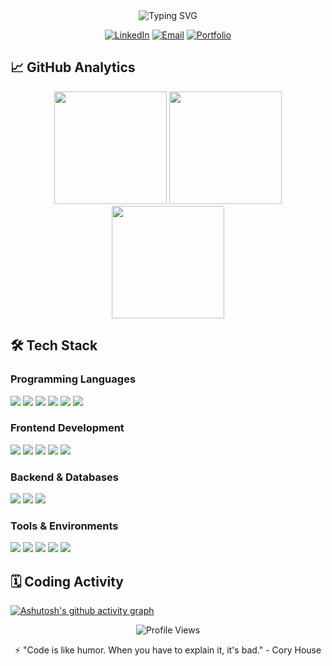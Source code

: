 <!-- Header Section -->
<div align="center">
  <img src="https://readme-typing-svg.demolab.com?font=Fira+Code&weight=600&size=24&duration=4000&pause=1000&color=1D9BF7&center=true&vCenter=true&width=435&lines=Full+Stack+Developer;Cyber+Security+Specialist;Open+Source+Contributor" alt="Typing SVG" />
  
  [![LinkedIn](https://img.shields.io/badge/LinkedIn-Profile-blue?style=flat-square&logo=linkedin)](https://linkedin.com/in/yourprofile)
  [![Email](https://img.shields.io/badge/Email-Contact-red?style=flat-square&logo=gmail)](mailto:youremail@domain.com)
  [![Portfolio](https://img.shields.io/badge/Portfolio-Website-green?style=flat-square&logo=vercel)](https://yourportfolio.com)
</div>

<!-- GitHub Stats Section -->
## 📈 GitHub Analytics

<div align="center">
  <img height="180em" src="https://github-readme-stats.vercel.app/api?username=kioshappyio&show_icons=true&theme=algolia&include_all_commits=true&count_private=true&hide_border=true"/>
  <img height="180em" src="https://github-readme-streak-stats.herokuapp.com/?user=kioshappyio&theme=algolia&hide_border=true"/>
  <img height="180em" src="https://github-profile-trophy.vercel.app/?username=kioshappyio&theme=algolia&row=1&no-frame=true"/>
</div>

<!-- Tech Stack Section -->
## 🛠️ Tech Stack

### **Programming Languages**
<p>
  <img src="https://img.shields.io/badge/Python-3776AB?style=for-the-badge&logo=python&logoColor=white">
  <img src="https://img.shields.io/badge/JavaScript-F7DF1E?style=for-the-badge&logo=javascript&logoColor=black">
  <img src="https://img.shields.io/badge/TypeScript-3178C6?style=for-the-badge&logo=typescript&logoColor=white">
  <img src="https://img.shields.io/badge/Java-007396?style=for-the-badge&logo=java&logoColor=white">
  <img src="https://img.shields.io/badge/PHP-777BB4?style=for-the-badge&logo=php&logoColor=white">
  <img src="https://img.shields.io/badge/Kotlin-0095D5?style=for-the-badge&logo=kotlin&logoColor=white">
</p>

### **Frontend Development**
<p>
  <img src="https://img.shields.io/badge/HTML5-E34F26?style=for-the-badge&logo=html5&logoColor=white">
  <img src="https://img.shields.io/badge/CSS3-1572B6?style=for-the-badge&logo=css3&logoColor=white">
  <img src="https://img.shields.io/badge/React-20232A?style=for-the-badge&logo=react&logoColor=61DAFB">
  <img src="https://img.shields.io/badge/Next.js-000000?style=for-the-badge&logo=nextdotjs&logoColor=white">
  <img src="https://img.shields.io/badge/Astro-FF5D01?style=for-the-badge&logo=astro&logoColor=white">
</p>

### **Backend & Databases**
<p>
  <img src="https://img.shields.io/badge/Node.js-339933?style=for-the-badge&logo=nodedotjs&logoColor=white">
  <img src="https://img.shields.io/badge/Express.js-000000?style=for-the-badge&logo=express&logoColor=white">
  <img src="https://img.shields.io/badge/MySQL-4479A1?style=for-the-badge&logo=mysql&logoColor=white">
</p>

### **Tools & Environments**
<p>
  <img src="https://img.shields.io/badge/Kali_Linux-557C94?style=for-the-badge&logo=kalilinux&logoColor=white">
  <img src="https://img.shields.io/badge/Ubuntu-E95420?style=for-the-badge&logo=ubuntu&logoColor=white">
  <img src="https://img.shields.io/badge/Tor_Browser-7D4698?style=for-the-badge&logo=torproject&logoColor=white">
  <img src="https://img.shields.io/badge/GIT-E44C30?style=for-the-badge&logo=git&logoColor=white">
  <img src="https://img.shields.io/badge/VS_Code-007ACC?style=for-the-badge&logo=visualstudiocode&logoColor=white">
</p>

<!-- Activity Graph -->
## 🗓️ Coding Activity
[![Ashutosh's github activity graph](https://github-readme-activity-graph.vercel.app/graph?username=kioshappyio&theme=react-dark&hide_border=true&area=true)](https://github.com/kioshappyio)

<!-- Footer -->
<div align="center">
  <img src="https://komarev.com/ghpvc/?username=kioshappyio&style=flat-square&color=blueviolet" alt="Profile Views"/>
  <p>⚡ "Code is like humor. When you have to explain it, it's bad." - Cory House</p>
</div>
